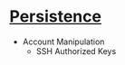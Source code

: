# [Persistence](https://attack.mitre.org/tactics/TA0003/)
- Account Manipulation
  - SSH Authorized Keys



